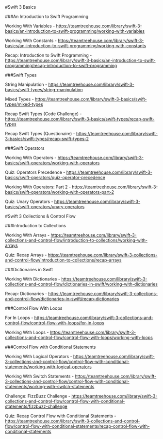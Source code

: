 #Swift 3 Basics

###An Introduction to Swift Programming

Working With Variables - https://teamtreehouse.com/library/swift-3-basics/an-introduction-to-swift-programming/working-with-variables

Working With Constants - https://teamtreehouse.com/library/swift-3-basics/an-introduction-to-swift-programming/working-with-constants

Recap: Introduction to Swift Programming - https://teamtreehouse.com/library/swift-3-basics/an-introduction-to-swift-programming/recap-introduction-to-swift-programming

###Swift Types

String Manipulation - https://teamtreehouse.com/library/swift-3-basics/swift-types/string-manipulation

Mixed Types - https://teamtreehouse.com/library/swift-3-basics/swift-types/mixed-types

Recap Swift Types (Code Challenge) - https://teamtreehouse.com/library/swift-3-basics/swift-types/recap-swift-types

Recap Swift Types (Questionaire) - https://teamtreehouse.com/library/swift-3-basics/swift-types/recap-swift-types-2

###Swift Operators

Working With Operators - https://teamtreehouse.com/library/swift-3-basics/swift-operators/working-with-operators

Quiz: Operators Precedence - https://teamtreehouse.com/library/swift-3-basics/swift-operators/quiz-operator-precedence

Working With Operators: Part 2 - https://teamtreehouse.com/library/swift-3-basics/swift-operators/working-with-operators-part-2

Quiz: Unary Operators - https://teamtreehouse.com/library/swift-3-basics/swift-operators/unary-operators


#Swift 3 Collections & Control Flow

###Introduction to Collections

Working With Arrays - https://teamtreehouse.com/library/swift-3-collections-and-control-flow/introduction-to-collections/working-with-arrays

Quiz: Recap Arrays -  https://teamtreehouse.com/library/swift-3-collections-and-control-flow/introduction-to-collections/recap-arrays


###Dictionaries in Swift

Working With Dictionaries - https://teamtreehouse.com/library/swift-3-collections-and-control-flow/dictionaries-in-swift/working-with-dictionaries

Recap: Dictionaries - https://teamtreehouse.com/library/swift-3-collections-and-control-flow/dictionaries-in-swift/recap-dictionaries


###Control Flow With Loops

For In Loops - https://teamtreehouse.com/library/swift-3-collections-and-control-flow/control-flow-with-loops/for-in-loops

Working With Loops - https://teamtreehouse.com/library/swift-3-collections-and-control-flow/control-flow-with-loops/working-with-loops

###Control Flow with Conditional Statements

Working With Logical Operators - https://teamtreehouse.com/library/swift-3-collections-and-control-flow/control-flow-with-conditional-statements/working-with-logical-operators

Working With Switch Statements - https://teamtreehouse.com/library/swift-3-collections-and-control-flow/control-flow-with-conditional-statements/working-with-switch-statements

Challenge: FizzBuzz Challenge - https://teamtreehouse.com/library/swift-3-collections-and-control-flow/control-flow-with-conditional-statements/fizzbuzz-challenge

Quiz: Recap Control Flow with Conditional Statements - https://teamtreehouse.com/library/swift-3-collections-and-control-flow/control-flow-with-conditional-statements/recap-control-flow-with-conditional-statements







